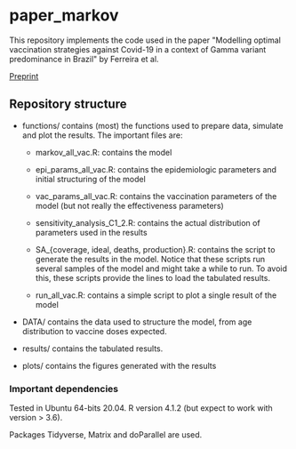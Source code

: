 # paper_markov

This repository implements the code used in the paper "Modelling optimal
vaccination strategies against Covid-19 in a context of Gamma variant
predominance in Brazil" by Ferreira et al.

[Preprint](https://www.medrxiv.org/content/10.1101/2021.11.19.21266590v1)

## Repository structure

-   functions/ contains (most) the functions used to prepare data,
    simulate and plot the results. The important files are:

    -    markov_all_vac.R: contains the model

    -    epi_params_all_vac.R: contains the epidemiologic parameters and
        initial structuring of the model

    -   vac_params_all_vac.R: contains the vaccination parameters of the
        model (but not really the effectiveness parameters)

    -   sensitivity_analysis_C1_2.R: contains the actual distribution of
        parameters used in the results

    -   SA\_{coverage, ideal, deaths, production}.R: contains the script
        to generate the results in the model. Notice that these scripts
        run several samples of the model and might take a while to run.
        To avoid this, these scripts provide the lines to load the
        tabulated results.

    -   run_all_vac.R: contains a simple script to plot a single result
        of the model

-   DATA/ contains the data used to structure the model, from age
    distribution to vaccine doses expected.

-   results/ contains the tabulated results.

-   plots/ contains the figures generated with the results

### Important dependencies

Tested in Ubuntu 64-bits 20.04. R version 4.1.2 (but expect to work with
version \> 3.6).

Packages Tidyverse, Matrix and doParallel are used.
